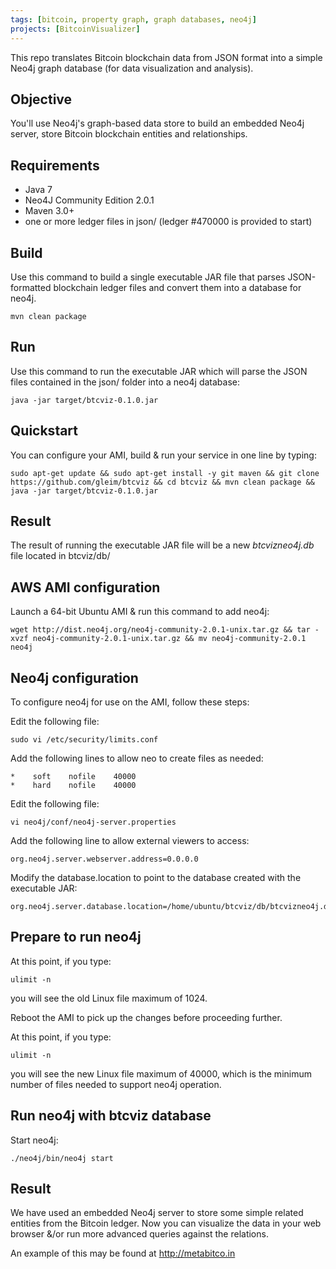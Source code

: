 ```yaml
---
tags: [bitcoin, property graph, graph databases, neo4j]
projects: [BitcoinVisualizer]
---
```


This repo translates Bitcoin blockchain data from JSON format into a simple Neo4j graph database (for data visualization and analysis).

Objective
---------

You'll use Neo4j's graph-based data store to build an embedded Neo4j server, store Bitcoin blockchain entities and relationships.

Requirements
------------

- Java 7
- Neo4J Community Edition 2.0.1
- Maven 3.0+
- one or more ledger files in json/ (ledger #470000 is provided to start)

Build
-----

Use this command to build a single executable JAR file that parses JSON-formatted blockchain ledger files and convert them into a database for neo4j.

```
mvn clean package 
```


Run
---

Use this command to run the executable JAR which will parse the JSON files contained in the json/ folder into a neo4j database:
```
java -jar target/btcviz-0.1.0.jar
```

Quickstart
----------

You can configure your AMI, build & run your service in one line by typing: 
```
sudo apt-get update && sudo apt-get install -y git maven && git clone https://github.com/gleim/btcviz && cd btcviz && mvn clean package && java -jar target/btcviz-0.1.0.jar
```


Result
------
The result of running the executable JAR file will be a new *btcvizneo4j.db* file located in btcviz/db/


AWS AMI configuration
---------------------

Launch a 64-bit Ubuntu AMI & run this command to add neo4j:

```
wget http://dist.neo4j.org/neo4j-community-2.0.1-unix.tar.gz && tar -xvzf neo4j-community-2.0.1-unix.tar.gz && mv neo4j-community-2.0.1 neo4j
```

Neo4j configuration
-------------------

To configure neo4j for use on the AMI, follow these steps:


Edit the following file:
```
sudo vi /etc/security/limits.conf
```

Add the following lines to allow neo to create files as needed:
```
*    soft    nofile    40000
*    hard    nofile    40000
```

Edit the following file:
```
vi neo4j/conf/neo4j-server.properties
```

Add the following line to allow external viewers to access:
```
org.neo4j.server.webserver.address=0.0.0.0
```

Modify the database.location to point to the database created with the executable JAR:
```
org.neo4j.server.database.location=/home/ubuntu/btcviz/db/btcvizneo4j.db
```

Prepare to run neo4j
--------------------

At this point, if you type:
```
ulimit -n
```
you will see the old Linux file maximum of 1024.


Reboot the AMI to pick up the changes before proceeding further.


At this point, if you type:
```
ulimit -n
```
you will see the new Linux file maximum of 40000, which is the minimum number of files needed to support neo4j operation.


Run neo4j with btcviz database
------------------------------

Start neo4j:
```
./neo4j/bin/neo4j start
```


Result
------

We have used an embedded Neo4j server to store some simple related entities from the Bitcoin ledger.  Now you can visualize the data in your web browser &/or run more advanced queries against the relations.

An example of this may be found at http://metabitco.in

